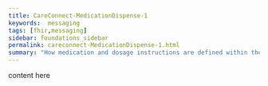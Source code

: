 ```yaml
---
title: CareConnect-MedicationDispense-1
keywords:  messaging
tags: [fhir,messaging]
sidebar: foundations_sidebar
permalink: careconnect-MedicationDispense-1.html
summary: "How medication and dosage instructions are defined within the CareConnect-MedicationDispense-1 profiled resource"
---
```




content here
